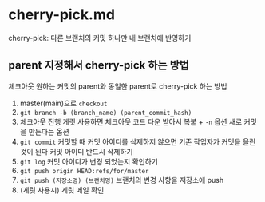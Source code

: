 # cherry-pick.md

cherry-pick: 다른 브랜치의 커밋 하나만 내 브랜치에 반영하기 

## parent 지정해서 cherry-pick 하는 방법
체크아웃 원하는 커밋의 parent와 동일한 parent로 cherry-pick 하는 방법 

1. master(main)으로 `checkout`
2. `git branch -b (branch_name) (parent_commit_hash)`
3. 체크아웃 진행 
  게릿 사용하면 체크아웃 코드 다운 받아서 복붙 + `-n` 옵션 
  새로 커밋을 만든다는 옵션
4. `git commit`
    커밋할 때 커밋 아이디를 삭제하지 않으면 기존 작업자가 커밋을 올린 것이 된다 
    커밋 아이디 반드시 삭제하기 
5. `git log` 
    커밋 아이디가 변경 되었는지 확인하기 
6. `git push origin HEAD:refs/for/master`
7. `git push (저장소명) (브랜치명)`
    브랜치의 변경 사항을 저장소에 push
8. (게릿 사용시) 게릿 메일 확인 
